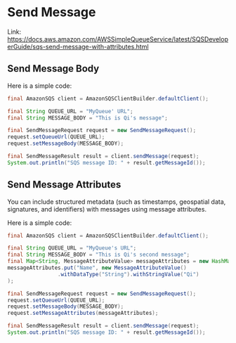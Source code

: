 # Send Message
Link: https://docs.aws.amazon.com/AWSSimpleQueueService/latest/SQSDeveloperGuide/sqs-send-message-with-attributes.html

## Send Message Body
Here is a simple code:
```java
final AmazonSQS client = AmazonSQSClientBuilder.defaultClient();

final String QUEUE_URL = "MyQueue' URL";
final String MESSAGE_BODY = "This is Qi's message";

final SendMessageRequest request = new SendMessageRequest();
request.setQueueUrl(QUEUE_URL);
request.setMessageBody(MESSAGE_BODY);

final SendMessageResult result = client.sendMessage(request);
System.out.println("SQS message ID: " + result.getMessageId());
```
## Send Message Attributes
You can include structured metadata (such as timestamps, geospatial data, signatures, and identifiers) 
with messages using message attributes.

Here is a simple code:
```java
final AmazonSQS client = AmazonSQSClientBuilder.defaultClient();

final String QUEUE_URL = "MyQueue's URL";
final String MESSAGE_BODY = "This is Qi's second message";
final Map<String, MessageAttributeValue> messageAttributes = new HashMap<>();
messageAttributes.put("Name", new MessageAttributeValue()
                .withDataType("String").withStringValue("Qi")
);

final SendMessageRequest request = new SendMessageRequest();
request.setQueueUrl(QUEUE_URL);
request.setMessageBody(MESSAGE_BODY);
request.setMessageAttributes(messageAttributes);

final SendMessageResult result = client.sendMessage(request);
System.out.println("SQS message ID: " + result.getMessageId());
```
